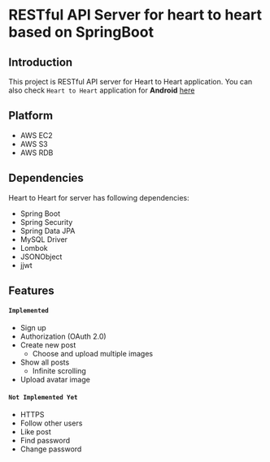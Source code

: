 # RESTful API Server for heart to heart based on SpringBoot

## Introduction
This project is RESTful API server for Heart to Heart application. You can also check `Heart to Heart` application for **Android** [here](https://github.com/yologger/heart_to_heart_android)


## Platform
* AWS EC2
* AWS S3
* AWS RDB

## Dependencies
Heart to Heart for server has following dependencies:
* Spring Boot
* Spring Security
* Spring Data JPA
* MySQL Driver
* Lombok
* JSONObject
* jjwt

## Features
#### `Implemented`
* Sign up
* Authorization (OAuth 2.0)
* Create new post
    - Choose and upload multiple images
* Show all posts
    - Infinite scrolling
* Upload avatar image

#### `Not Implemented Yet`
* HTTPS
* Follow other users
* Like post
* Find password
* Change password